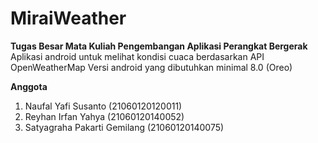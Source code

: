 # MiraiWeather
**Tugas Besar Mata Kuliah Pengembangan Aplikasi Perangkat Bergerak**
Aplikasi android untuk melihat kondisi cuaca berdasarkan API OpenWeatherMap
Versi android yang dibutuhkan minimal 8.0 (Oreo)

**Anggota**
1. Naufal Yafi Susanto           (21060120120011)
2. Reyhan Irfan Yahya            (21060120140052) 
3. Satyagraha Pakarti Gemilang   (21060120140075)

